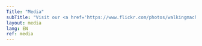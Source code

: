 ```yaml
---
Title: "Media"
subTitle: "Visit our <a href='https://www.flickr.com/photos/walkingmachine/albums'>Flickr</a> page for more pictures"
layout: media
lang: EN
ref: media
---
```


